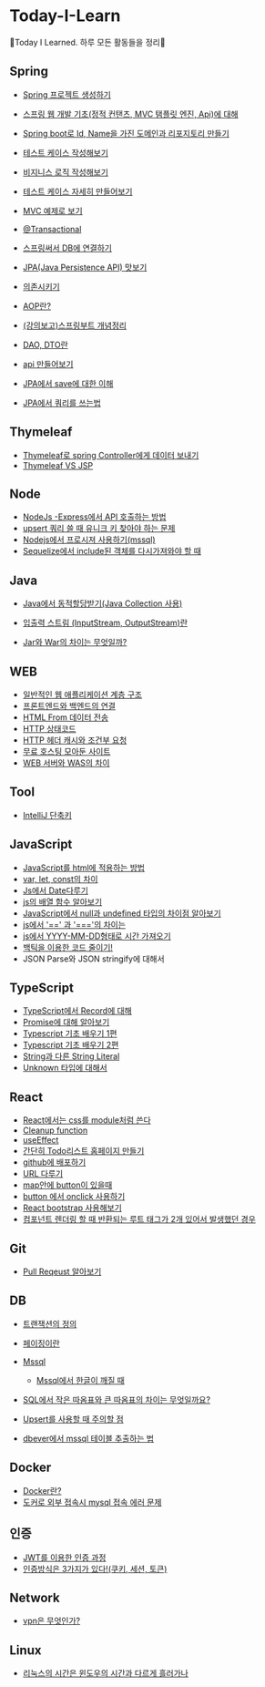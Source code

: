 # Today-I-Learn

📘Today I Learned. 하루 모든 활동들을 정리📘



## Spring

- [Spring 프로젝트 생성하기](https://github.com/kingkingburger/Today_I_Learn/blob/master/Spring_Basic/Spring%20%ED%94%84%EB%A1%9C%EC%A0%9D%ED%8A%B8%20%EC%83%9D%EC%84%B1%ED%95%98%EA%B8%B0.md)

- [스프링 웹 개발 기초(정적 컨탠츠, MVC 탬플릿 엔진, Api)에 대해](https://github.com/kingkingburger/Today_I_Learn/blob/master/Spring_Basic/%EC%8A%A4%ED%94%84%EB%A7%81%20%EC%9B%B9%20%EA%B0%9C%EB%B0%9C%20%EA%B8%B0%EC%B4%88(%EC%A0%95%EC%A0%81%20%EC%BB%A8%ED%83%A0%EC%B8%A0%2C%20MVC%20%ED%83%AC%ED%94%8C%EB%A6%BF%20%EC%97%94%EC%A7%84%2C%20Api).md)

- [Spring boot로 Id, Name을 가진 도메인과 리포지토리 만들기](https://github.com/kingkingburger/Today_I_Learn/blob/master/Spring_Basic/Spring%20boot%EB%A1%9C%20Id%2C%20Name%EC%9D%84%20%EA%B0%80%EC%A7%84%20%EB%8F%84%EB%A9%94%EC%9D%B8%EA%B3%BC%20%EB%A6%AC%ED%8F%AC%EC%A7%80%ED%86%A0%EB%A6%AC%20%EB%A7%8C%EB%93%A4%EA%B8%B0.md)

- [테스트 케이스 작성해보기](https://github.com/kingkingburger/Today_I_Learn/blob/master/Spring_Basic/%ED%85%8C%EC%8A%A4%ED%8A%B8%20%EC%BC%80%EC%9D%B4%EC%8A%A4%20%EC%9E%91%EC%84%B1%ED%95%B4%EB%B3%B4%EA%B8%B0.md)

- [비지니스 로직 작성해보기](https://github.com/kingkingburger/Today_I_Learn/blob/master/Spring_Basic/%EB%B9%84%EC%A7%80%EB%8B%88%EC%8A%A4%20%EB%A1%9C%EC%A7%81%20%EC%9E%91%EC%84%B1%ED%95%B4%EB%B3%B4%EA%B8%B0!.md)

- [테스트 케이스 자세히 만들어보기](https://github.com/kingkingburger/Today_I_Learn/blob/master/Spring_Basic/%ED%85%8C%EC%8A%A4%ED%8A%B8%EC%BC%80%EC%9D%B4%EC%8A%A4%20%EC%9E%90%EC%84%B8%ED%9E%88%20%EB%A7%8C%EB%93%A4%EC%96%B4%EB%B3%B4%EA%B8%B0.md)

- [MVC 예제로 보기](https://github.com/kingkingburger/Today_I_Learn/blob/master/Spring_Basic/MVC%20%EC%98%88%EC%A0%9C%EB%A1%9C%20%EB%B3%B4%EA%B8%B0.md)

- [@Transactional](https://github.com/kingkingburger/Today_I_Learn/blob/master/Spring_Basic/%40Transactional.md)

- [스프링써서 DB에 연결하기](https://github.com/kingkingburger/Today_I_Learn/blob/master/Spring_Basic/%EC%8A%A4%ED%94%84%EB%A7%81%EC%9C%BC%EB%A1%9C%20db%EC%97%90%20%EC%97%B0%EA%B2%B0%ED%95%98%EA%B8%B0.md)

- [JPA(Java Persistence API) 맛보기](https://github.com/kingkingburger/Today_I_Learn/blob/master/Spring_Basic/JPA(Java%20Persistence%20API)%20%EA%B8%B0%EC%B4%88.md)

- [의존시키기](https://github.com/kingkingburger/Today_I_Learn/blob/master/Spring_Basic/%EC%9D%98%EC%A1%B4%EC%8B%9C%ED%82%A4%EA%B8%B0(%EC%BB%B4%ED%8F%AC%EB%84%8C%ED%8A%B8%20%EC%8A%A4%EC%BA%94)%2C%20%EC%9E%90%EB%B0%94%20%EC%BD%94%EB%93%9C%EB%A1%9C%20%EC%A7%81%EC%A0%91%20%EC%8A%A4%ED%94%84%EB%A7%81%20%EB%B9%88%20%EB%93%B1%EB%A1%9D%ED%95%98%EA%B8%B0.md)

- [AOP란?](https://github.com/kingkingburger/Today_I_Learn/blob/master/Spring_Basic/AOP%EB%9E%80(%20Aspect%20Oriented%20Programming%20).md)

- [(강의보고)스프링부트 개념정리](https://github.com/kingkingburger/Today_I_Learn/tree/master/Spring_Basic/%EC%8A%A4%ED%94%84%EB%A7%81%EB%B6%80%ED%8A%B8%20%EA%B0%9C%EB%85%90%EC%A0%95%EB%A6%AC%20with%20JPA)

- [DAO, DTO란](https://github.com/kingkingburger/Today_I_Learn/blob/master/Spring_Basic/DAO%2C%20DTO%EB%9E%80.md)

- [api 만들어보기](https://github.com/kingkingburger/Today_I_Learn/blob/master/Spring_Basic/api%20%EB%A7%8C%EB%93%A4%EC%96%B4%EB%B3%B4%EA%B8%B0.md)

- [JPA에서 save에 대한 이해](https://github.com/kingkingburger/Today_I_Learn/blob/master/Spring_Basic/JPA%EC%97%90%EC%84%9C%20save%EC%97%90%20%EB%8C%80%ED%95%9C%20%EC%9D%B4%ED%95%B4.md)

- [JPA에서 쿼리를 쓰는법](https://github.com/kingkingburger/Today_I_Learn/blob/master/Spring_Basic/JPA%EC%97%90%EC%84%9C%20%EC%BF%BC%EB%A6%AC%EB%A5%BC%20%EC%93%B0%EB%8A%94%20%EB%B2%95.md)

  



## Thymeleaf

- [Thymeleaf로 spring Controller에게 데이터 보내기](https://github.com/kingkingburger/Today_I_Learn/tree/master/Thymeleaf)
- [Thymeleaf VS JSP](https://github.com/kingkingburger/Today_I_Learn/blob/master/Thymeleaf/Thymeleaf%20VS%20JSP.md)



## Node

- [NodeJs -Express에서 API 호출하는 방법](https://github.com/kingkingburger/Today_I_Learn/blob/master/NodeJS/NodeJs%20-Express%EC%97%90%EC%84%9C%20API%20%ED%98%B8%EC%B6%9C%ED%95%98%EB%8A%94%20%EB%B0%A9%EB%B2%95.md)
- [upsert 쿼리 쓸 때 유니크 키 찾아야 하는 문제](https://github.com/kingkingburger/Today_I_Learn/blob/master/NodeJS/upsert%20%EC%BF%BC%EB%A6%AC%20%EC%93%B8%20%EB%95%8C%20%EC%9C%A0%EB%8B%88%ED%81%AC%20%ED%82%A4%20%EC%B0%BE%EC%95%84%EC%95%BC%20%ED%95%98%EB%8A%94%20%EB%AC%B8%EC%A0%9C.md)
- [Nodejs에서 프로시져 사용하기(mssql)](https://github.com/kingkingburger/Today_I_Learn/blob/master/NodeJS/Node.js%20%EC%97%90%EC%84%9C%20%ED%94%84%EB%A1%9C%EC%8B%9C%EC%A0%B8%20%EC%82%AC%EC%9A%A9%ED%95%98%EA%B8%B0.md)
- [Sequelize에서 include된 객체를 다시가져와야 할 때](https://github.com/kingkingburger/Today_I_Learn/blob/master/NodeJS/Sequelize%EC%97%90%EC%84%9C%20include%EB%90%9C%20%EA%B0%9D%EC%B2%B4%EB%A5%BC%20%EB%8B%A4%EC%8B%9C%20%EA%B0%80%EC%A0%B8%EC%99%80%EC%95%BC%20%ED%95%A0%20%EB%95%8C.md) 



## Java

- [Java에서 동적할당받기(Java Collection 사용)](https://github.com/kingkingburger/Today_I_Learn/blob/master/Java/Java%EC%97%90%EC%84%9C%20%EB%8F%99%EC%A0%81%ED%95%A0%EB%8B%B9%20%EB%B0%9B%EA%B8%B0.md)

- [입출력 스트림 (InputStream, OutputStream)란](https://github.com/kingkingburger/Today_I_Learn/blob/master/Java/%EC%9E%85%EC%B6%9C%EB%A0%A5%20%EC%8A%A4%ED%8A%B8%EB%A6%BC%20(InputStream%2C%20OutputStream)%EB%9E%80.md)

- [Jar와 War의 차이는 무엇일까?](https://github.com/kingkingburger/Today_I_Learn/blob/master/Java/JAR%EC%99%80%20WAR%EC%9D%98%20%EC%B0%A8%EC%9D%B4%EB%8A%94%20%EB%AC%B4%EC%97%87%EC%9D%BC%EA%B9%8C.md)

  



## WEB

- [일반적인 웹 애플리케이션 계층 구조](https://github.com/kingkingburger/Today_I_Learn/blob/master/Web/%EC%9D%BC%EB%B0%98%EC%A0%81%EC%9D%B8%20%EC%9B%B9%20%EC%95%A0%ED%94%8C%EB%A6%AC%EC%BC%80%EC%9D%B4%EC%85%98%20%EA%B3%84%EC%B8%B5%20%EA%B5%AC%EC%A1%B0.md)
- [프론트엔드와 백엔드의 연결](https://github.com/kingkingburger/Today_I_Learn/blob/master/Web/%ED%94%84%EB%A1%A0%ED%8A%B8%EC%97%94%EB%93%9C%EC%99%80%20%EB%B0%B1%EC%97%94%EB%93%9C%EC%9D%98%20%EC%97%B0%EA%B2%B0.md)
- [HTML From 데이터 전송](https://github.com/kingkingburger/Today_I_Learn/blob/master/Web/HTML%20From%20%EB%8D%B0%EC%9D%B4%ED%84%B0%20%EC%A0%84%EC%86%A1.md)
- [HTTP 상태코드](https://github.com/kingkingburger/Today_I_Learn/blob/master/Web/HTTP%20%EC%83%81%ED%83%9C%EC%BD%94%EB%93%9C.md)
- [HTTP 헤더 캐시와 조건부 요청](https://github.com/kingkingburger/Today_I_Learn/blob/master/Web/HTTP%20%ED%97%A4%EB%8D%94%20%EC%BA%90%EC%8B%9C%EC%99%80%20%EC%A1%B0%EA%B1%B4%EB%B6%80%20%EC%9A%94%EC%B2%AD.md)
- [무료 호스팅 모아둔 사이트](https://github.com/kingkingburger/Today_I_Learn/blob/master/Web/%EC%9B%B9%20%EA%B0%9C%EB%B0%9C%EC%9E%90%EB%A5%BC%20%EC%9C%84%ED%95%9C%20%ED%8F%AC%ED%8A%B8%ED%8F%B4%EB%A6%AC%EC%98%A4%EC%9A%A9%20%EB%AC%B4%EB%A3%8C%20%ED%98%B8%EC%8A%A4%ED%8C%85%20TOP%207.md)
- [WEB 서버와 WAS의 차이](https://github.com/kingkingburger/Today_I_Learn/blob/master/Web/WEB%20%EC%84%9C%EB%B2%84%EC%99%80%20WAS%EC%9D%98%20%EC%B0%A8%EC%9D%B4.md)





## Tool

- [IntelliJ 단축키](https://github.com/kingkingburger/Today_I_Learn/blob/master/IntelliJ/%EB%8B%A8%EC%B6%95%ED%82%A4.md)





## JavaScript

- [JavaScript를 html에 적용하는 방법](https://github.com/kingkingburger/Today_I_Learn/blob/master/JavaScript/JavaScript%EB%A5%BC%20html%EC%97%90%20%EC%A0%81%EC%9A%A9%ED%95%98%EB%8A%94%20%EB%B0%A9%EB%B2%95.md)
- [var, let, const의 차이](https://github.com/kingkingburger/Today_I_Learn/blob/master/JavaScript/var%2C%20let%2C%20const%EC%9D%98%20%EC%B0%A8%EC%9D%B4.md)
- [Js에서 Date다루기](https://github.com/kingkingburger/Today_I_Learn/blob/master/JavaScript/Js%EC%97%90%EC%84%9C%20Date%EB%8B%A4%EB%A3%A8%EA%B8%B0.md)
- [js의 배열 함수 알아보기](https://github.com/kingkingburger/Today_I_Learn/blob/master/JavaScript/js%EC%9D%98%20%EB%B0%B0%EC%97%B4%20%ED%95%A8%EC%88%98%20%EC%95%8C%EC%95%84%EB%B3%B4%EA%B8%B0.md)
- [JavaScript에서 null과 undefined 타입의 차이점 알아보기](https://github.com/kingkingburger/Today_I_Learn/blob/master/JavaScript/JavaScript%EC%97%90%EC%84%9C%20null%EA%B3%BC%20undefined%20%ED%83%80%EC%9E%85%EC%9D%98%20%EC%B0%A8%EC%9D%B4%EC%A0%90%20%EC%95%8C%EC%95%84%EB%B3%B4%EA%B8%B0.md)
- [js에서 '==' 과 '==='의 차이는](https://github.com/kingkingburger/Today_I_Learn/blob/master/JavaScript/js%EC%97%90%EC%84%9C%20'%3D%3D'%20%EA%B3%BC%20'%3D%3D%3D'%EC%9D%98%20%EC%B0%A8%EC%9D%B4%EB%8A%94.md)
- [js에서 YYYY-MM-DD형태로 시간 가져오기](https://github.com/kingkingburger/Today_I_Learn/blob/master/JavaScript/js%EC%97%90%EC%84%9C%20YYYY-MM-DD%ED%98%95%ED%83%9C%EB%A1%9C%20%EC%8B%9C%EA%B0%84%20%EA%B0%80%EC%A0%B8%EC%98%A4%EA%B8%B0.md)
- [백틱을 이용한 코드 줄이기!](https://github.com/kingkingburger/Today_I_Learn/blob/master/JavaScript/%EB%B0%B1%ED%8B%B1%EC%9D%84%20%EC%9D%B4%EC%9A%A9%ED%95%9C%20%EC%BD%94%EB%93%9C%20%EC%A4%84%EC%9D%B4%EA%B8%B0!.md)
- JSON Parse와 JSON stringify에 대해서



## TypeScript

- [TypeScript에서 Record에 대해](https://github.com/kingkingburger/Today_I_Learn/blob/master/TypeScript/TypeScript%EC%97%90%EC%84%9C%20Record%EC%97%90%20%EB%8C%80%ED%95%B4.md)
- [Promise에 대해 알아보기](https://github.com/kingkingburger/Today_I_Learn/blob/master/TypeScript/TypeScript%EC%97%90%EC%84%9C%20Record%EC%97%90%20%EB%8C%80%ED%95%B4.md)
- [Typescript 기초 배우기 1편](https://github.com/kingkingburger/Today_I_Learn/blob/master/TypeScript/typescript%20%EA%B8%B0%EC%B4%88%20%EB%B0%B0%EC%9A%B0%EA%B8%B0%201%ED%8E%B8.md)
- [Typescript 기초 배우기 2편](https://github.com/kingkingburger/Today_I_Learn/blob/master/TypeScript/typescript%20%EA%B8%B0%EC%B4%88%20%EB%B0%B0%EC%9A%B0%EA%B8%B0%202%ED%8E%B8.md)
- [String과 다른 String Literal](https://github.com/kingkingburger/Today_I_Learn/blob/master/TypeScript/String%20%EA%B3%BC%EB%8A%94%20%EB%8B%A4%EB%A5%B8%20String%20Literal.md)
- [Unknown 타입에 대해서](https://github.com/kingkingburger/Today_I_Learn/blob/master/TypeScript/Unknown%20%ED%83%80%EC%9E%85%EC%97%90%20%EB%8C%80%ED%95%B4%EC%84%9C.md)





## React

- [React에서는 css를 module처럼 쓴다](https://github.com/kingkingburger/Today_I_Learn/blob/master/React/React%EC%97%90%EC%84%9C%EB%8A%94%20css%EB%A5%BC%20module%EC%B2%98%EB%9F%BC%20%EC%93%B4%EB%8B%A4!.md)
- [Cleanup function](https://github.com/kingkingburger/Today_I_Learn/blob/master/React/Cleanup%20function.md)
- [useEffect](https://github.com/kingkingburger/Today_I_Learn/blob/master/React/useEffect.md)
- [간단히 Todo리스트 홈페이지 만들기](https://github.com/kingkingburger/Today_I_Learn/blob/master/React/%EA%B0%84%EB%8B%A8%ED%9E%88%20Todo%EB%A6%AC%EC%8A%A4%ED%8A%B8%20%ED%99%88%ED%8E%98%EC%9D%B4%EC%A7%80%20%EB%A7%8C%EB%93%A4%EA%B8%B0.md)
- [github에 배포하기](https://github.com/kingkingburger/Today_I_Learn/blob/master/React/github%EC%97%90%20%EB%B0%B0%ED%8F%AC%ED%95%98%EA%B8%B0.md)
- [URL 다루기](https://github.com/kingkingburger/Today_I_Learn/blob/master/React/URL%20%EB%8B%A4%EB%A3%A8%EA%B8%B0.md)
- [map안에 button이 있을때](https://github.com/kingkingburger/Today_I_Learn/blob/master/React/map%EC%95%88%EC%97%90%20button%EC%9D%B4%20%EC%9E%88%EC%9D%84%EB%95%8C.md)
- [button 에서 onclick 사용하기](https://github.com/kingkingburger/Today_I_Learn/blob/master/React/button%20%EC%97%90%EC%84%9C%20onclick%20%EC%82%AC%EC%9A%A9%ED%95%98%EA%B8%B0.md)
- [React bootstrap 사용해보기](https://github.com/kingkingburger/Today_I_Learn/blob/master/React/React%20bootstrap%20%EC%82%AC%EC%9A%A9%ED%95%B4%EB%B3%B4%EA%B8%B0.md)
-  [컴포넌트 렌더링 할 때 반환되는 루트 태그가 2개 있어서 발생했던 경우](https://github.com/kingkingburger/Today_I_Learn/blob/master/React/%EC%BB%B4%ED%8F%AC%EB%84%8C%ED%8A%B8%20%EB%A0%8C%EB%8D%94%EB%A7%81%20%ED%95%A0%20%EB%95%8C%20%EB%B0%98%ED%99%98%EB%90%98%EB%8A%94%20%EB%A3%A8%ED%8A%B8%20%ED%83%9C%EA%B7%B8%EA%B0%80%202%EA%B0%9C%20%EC%9E%88%EC%96%B4%EC%84%9C%20%EB%B0%9C%EC%83%9D%ED%96%88%EB%8D%98%20%EA%B2%BD%EC%9A%B0.md)





## Git

- [Pull Reqeust 알아보기](https://github.com/kingkingburger/Today_I_Learn/blob/master/Git/Pull%20Reqeust%20%EC%95%8C%EC%95%84%EB%B3%B4%EA%B8%B0.md)



## DB

- [트랜잭션의 정의](https://github.com/kingkingburger/Today_I_Learn/blob/master/DB/%ED%8A%B8%EB%9E%9C%EC%9E%AD%EC%85%98%EC%9D%98%20%EC%A0%95%EC%9D%98.md)
- [페이징이란](https://github.com/kingkingburger/Today_I_Learn/blob/master/DB/%ED%8E%98%EC%9D%B4%EC%A7%95%20%EC%9D%B4%EB%9E%80.md)
- [Mssql](https://github.com/kingkingburger/Today_I_Learn/tree/master/DB/Mssql)

  - [Mssql에서 한글이 깨질 때](https://github.com/kingkingburger/Today_I_Learn/blob/master/DB/Mssql/Mssql%EC%97%90%EC%84%9C%20%ED%95%9C%EA%B8%80%EC%9D%B4%20%EA%B9%A8%EC%A7%88%20%EB%95%8C.md)

- [SQL에서 작은 따옴표와 큰 따옴표의 차이는 무엇일까요?](https://github.com/kingkingburger/Today_I_Learn/blob/master/DB/SQL%EC%97%90%EC%84%9C%20%EC%9E%91%EC%9D%80%20%EB%94%B0%EC%98%B4%ED%91%9C%EC%99%80%20%ED%81%B0%20%EB%94%B0%EC%98%B4%ED%91%9C%EC%9D%98%20%EC%B0%A8%EC%9D%B4%EB%8A%94%20%EB%AC%B4%EC%97%87%EC%9D%BC%EA%B9%8C%EC%9A%94.md)

- [Upsert를 사용할 때 주의할 점](https://github.com/kingkingburger/Today_I_Learn/blob/master/DB/Upsert%EB%A5%BC%20%ED%95%A0%20%EB%95%8C%20%EC%A3%BC%EC%9D%98%ED%95%A0%20%EC%A0%90.md)

- [dbever에서 mssql 테이블 추출하는 법](https://github.com/kingkingburger/Today_I_Learn/blob/master/DB/dbever%EC%97%90%EC%84%9C%20mssql%20%ED%85%8C%EC%9D%B4%EB%B8%94%20%EC%B6%94%EC%B6%9C%ED%95%98%EB%8A%94%20%EB%B2%95.md)

  




## Docker

- [Docker란?](https://github.com/kingkingburger/Today_I_Learn/blob/master/Docker/Docker%EB%9E%80.md)
- [도커로 외부 접속시 mysql 접속 에러 문제](https://github.com/kingkingburger/Today_I_Learn/blob/master/Docker/%EB%8F%84%EC%BB%A4%EB%A1%9C%20%EC%99%B8%EB%B6%80%20%EC%A0%91%EC%86%8D%EC%8B%9C%20mysql%20%EC%A0%91%EC%86%8D%20%EC%97%90%EB%9F%AC%20%EB%AC%B8%EC%A0%9C.md)



## 인증

- [JWT를 이용한 인증 과정](https://github.com/kingkingburger/Today_I_Learn/blob/master/%EC%9D%B8%EC%A6%9D/JWT%EB%A5%BC%20%EC%9D%B4%EC%9A%A9%ED%95%9C%20%EC%9D%B8%EC%A6%9D%20%EA%B3%BC%EC%A0%95.md)
- [인증방식은 3가지가 있다!(쿠키, 세션, 토큰)](https://github.com/kingkingburger/Today_I_Learn/blob/master/%EC%9D%B8%EC%A6%9D/%EC%9D%B8%EC%A6%9D%20%EB%B0%A9%EC%8B%9D%EC%9D%80%203%EA%B0%80%EC%A7%80%EA%B0%80%20%EC%9E%88%EB%8B%A4!(%EC%BF%A0%ED%82%A4%2C%20%EC%84%B8%EC%85%98%2C%20%ED%86%A0%ED%81%B0).md)



## Network

- [vpn은 무엇인가?](https://github.com/kingkingburger/Today_I_Learn/blob/master/Network/VPN%EC%9D%80%20%EB%AC%B4%EC%97%87%EC%9D%B8%EA%B0%80.md)



## Linux

- [리눅스의 시간은 윈도우의 시간과 다르게 흘러가나](https://github.com/kingkingburger/Today_I_Learn/blob/master/%EB%A6%AC%EB%88%85%EC%8A%A4/%EB%A6%AC%EB%88%85%EC%8A%A4%EC%9D%98%20%EC%8B%9C%EA%B0%84%EA%B3%BC%20%EC%9C%88%EB%8F%84%EC%9A%B0%EC%9D%98%20%EC%8B%9C%EA%B0%84%EC%9D%80%20%EB%8B%A4%EB%A5%B4%EA%B2%8C%20%ED%9D%98%EB%9F%AC%EA%B0%80%EB%82%98.md)

